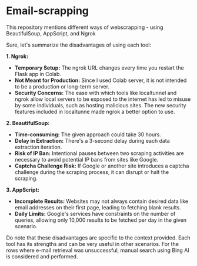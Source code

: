 # Email-scrapping
This repository mentions different ways of webscrapping - using BeautifulSoup, AppScript, and Ngrok

Sure, let's summarize the disadvantages of using each tool:

**1. Ngrok:**
- **Temporary Setup:** The ngrok URL changes every time you restart the Flask app in Colab.
- **Not Meant for Production:** Since I used Colab server, it is not intended to be a production or long-term server.
- **Security Concerns:** The ease with which tools like localtunnel and ngrok allow local servers to be exposed to the internet has led to misuse by some individuals, such as hosting malicious sites. The new security features included in localtunne made ngrok a better option to use.

**2. BeautifulSoup:**
- **Time-consuming:** The given approach could take 30 hours.
- **Delay in Extraction:** There's a 3-second delay during each data extraction iteration.
- **Risk of IP Ban:** Intentional pauses between two scraping activities are necessary to avoid potential IP bans from sites like Google.
- **Captcha Challenge Risk:** If Google or another site introduces a captcha challenge during the scraping process, it can disrupt or halt the scraping.

**3. AppScript:**
- **Incomplete Results:** Websites may not always contain desired data like email addresses on their first page, leading to fetching blank results.
- **Daily Limits:** Google's services have constraints on the number of queries, allowing only 10,000 results to be fetched per day in the given scenario.

Do note that these disadvantages are specific to the context provided. Each tool has its strengths and can be very useful in other scenarios.
For the rows where e-mail retrieval was unsuccessful, manual search using Bing AI is considered and performed. 
